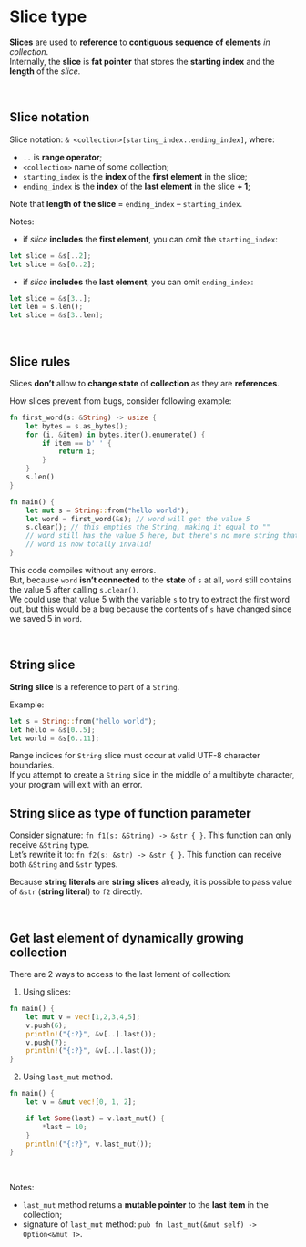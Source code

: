 # Slice type
**Slices** are used to **reference** to **contiguous sequence of elements** *in collection*.<br>
Internally, the **slice** is **fat pointer** that stores the **starting index** and the **length** of the *slice*.<br>

<br>

## Slice notation
Slice notation: ``& <collection>[starting_index..ending_index]``, where:
- ``..`` is **range operator**;
- ``<collection>`` name of some collection;
- ``starting_index`` is the **index** of the **first element** in the slice;
- ``ending_index`` is the **index** of the **last element** in the slice **+ 1**;

Note that **length of the slice** =  ``ending_index`` – ``starting_index``.<br>

Notes:
- if *slice* **includes** the **first element**, you can omit the ``starting_index``:
```Rust
let slice = &s[..2];
let slice = &s[0..2];
```
- if *slice* **includes** the **last element**, you can omit ``ending_index``:
```Rust
let slice = &s[3..];
let len = s.len();
let slice = &s[3..len];
```

<br>

## Slice rules
Slices **don’t** allow to **change state** of **collection** as they are **references**.<br>

How slices prevent from bugs, consider following example:
```Rust
fn first_word(s: &String) -> usize {
    let bytes = s.as_bytes();
    for (i, &item) in bytes.iter().enumerate() {
        if item == b' ' {
            return i;
        }
    }
    s.len()
}

fn main() {
    let mut s = String::from("hello world");
    let word = first_word(&s); // word will get the value 5
    s.clear(); // this empties the String, making it equal to ""
    // word still has the value 5 here, but there's no more string that
    // word is now totally invalid!
}
```

This code compiles without any errors.<br>
But, because ``word`` **isn’t connected** to the **state** of ``s`` at all, ``word`` still contains the value 5 after calling ``s.clear()``.<br>
We could use that value 5 with the variable ``s`` to try to extract the first word out, but this would be a bug because the contents of ``s`` have changed since we saved 5 in ``word``.<br>

<br>

## String slice
**String slice** is a reference to part of a ``String``.<br>

Example:
```Rust
let s = String::from("hello world");
let hello = &s[0..5];
let world = &s[6..11];
```

Range indices for ``String`` slice must occur at valid UTF-8 character boundaries.<br>
If you attempt to create a ``String`` slice in the middle of a multibyte character, your program will exit with an error.

## String slice as type of function parameter
Consider signature: ``fn f1(s: &String) -> &str { }``. This function can only receive ``&String`` type.<br>
Let’s rewrite it to: ``fn f2(s: &str) -> &str { }``. This function can receive both ``&String`` and ``&str`` types.<br>

Because **string literals** are **string slices** already, it is possible to pass value of ``&str`` (**string literal**) to ``f2`` directly.

<br>

## Get last element of dynamically growing collection
There are 2 ways to access to the last lement of collection:
1. Using slices:
```Rust
fn main() {
    let mut v = vec![1,2,3,4,5];
    v.push(6);
    println!("{:?}", &v[..].last());
    v.push(7);
    println!("{:?}", &v[..].last());
}
```
2. Using ``last_mut`` method. 
```Rust
fn main() {
    let v = &mut vec![0, 1, 2];

    if let Some(last) = v.last_mut() {
        *last = 10;
    }
    println!("{:?}", v.last_mut());
}
```

<br>

Notes:
 - ``last_mut`` method returns a **mutable pointer** to the **last item** in the collection;
 - signature of ``last_mut`` method: ``pub fn last_mut(&mut self) -> Option<&mut T>``.
